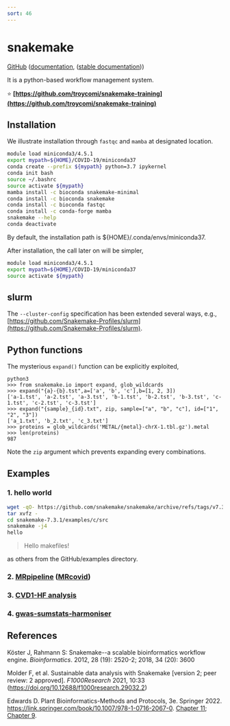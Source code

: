 ```yaml
---
sort: 46
---
```


# snakemake

[GitHub](https://github.com/snakemake/snakemake) ([documentation](https://snakemake.github.io/), ([stable documentation](https://snakemake.readthedocs.io/en/stable/)))

It is a python-based workflow management system.

:star: **[https://github.com/troycomi/snakemake-training](https://github.com/troycomi/snakemake-training)**

## Installation

We illustrate installation through `fastqc` and `mamba` at designated location.

```bash
module load miniconda3/4.5.1
export mypath=${HOME}/COVID-19/miniconda37
conda create --prefix ${mypath} python=3.7 ipykernel
conda init bash
source ~/.bashrc
source activate ${mypath}
mamba install -c bioconda snakemake-minimal
conda install -c bioconda snakemake
conda install -c bioconda fastqc
conda install -c conda-forge mamba
snakemake --help
conda deactivate
```

By default, the installation path is ${HOME}/.conda/envs/miniconda37.

After installation, the call later on will be simpler,

```bash
module load miniconda3/4.5.1
export mypath=${HOME}/COVID-19/miniconda37
source activate ${mypath}
```

## slurm

The `--cluster-config` specification has been extended several ways, e.g., [https://github.com/Snakemake-Profiles/slurm](https://github.com/Snakemake-Profiles/slurm).

## Python functions

The mysterious `expand()` function can be explicitly exploited,

```
python3
>>> from snakemake.io import expand, glob_wildcards
>>> expand("{a}-{b}.tst",a=['a', 'b', 'c'],b=[1, 2, 3])
['a-1.tst', 'a-2.tst', 'a-3.tst', 'b-1.tst', 'b-2.tst', 'b-3.tst', 'c-1.tst', 'c-2.tst', 'c-3.tst']
>>> expand("{sample}_{id}.txt", zip, sample=["a", "b", "c"], id=["1", "2", "3"])
['a_1.txt', 'b_2.txt', 'c_3.txt']
>>> proteins = glob_wildcards('METAL/{metal}-chrX-1.tbl.gz').metal
>>> len(proteins)
987
```

Note the `zip` argument which prevents expanding every combinations.

## Examples

### 1. hello world

```bash
wget -qO- https://github.com/snakemake/snakemake/archive/refs/tags/v7.3.1.tar.gz | \
tar xvfz -
cd snakemake-7.3.1/examples/c/src
snakemake -j4
hello
```

> Hello makefiles!

as others from the GitHub/examples directory.

### 2. [MRpipeline](https://github.com/marcoralab/MRPipeline) ([MRcovid](https://github.com/marcoralab/MRcovid))

### 3. [CVD1-HF analysis](https://github.com/alhenry/cvd1-hf)

### 4. [gwas-sumstats-harmoniser](https://github.com/EBISPOT/gwas-sumstats-harmoniser)

## References

Köster J, Rahmann S: Snakemake--a scalable bioinformatics workflow engine. _Bioinformatics_. 2012, 28 (19): 2520-2; 2018, 34 (20): 3600

Molder F, et al. Sustainable data analysis with Snakemake [version 2; peer review: 2 approved]. _F1000Research_ 2021, 10:33 (https://doi.org/10.12688/f1000research.29032.2)

Edwards D. Plant Bioinformatics-Methods and Protocols, 3e. Springer 2022. https://link.springer.com/book/10.1007/978-1-0716-2067-0. [Chapter 11](https://link.springer.com/protocol/10.1007/978-1-0716-2067-0_11); [Chapter 9](https://link.springer.com/protocol/10.1007/978-1-0716-2067-0_9).
